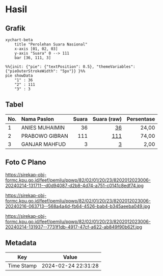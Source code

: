 # Hasil

## Grafik

```mermaid
xychart-beta
    title "Perolehan Suara Nasional"
    x-axis [01, 02, 03]
    y-axis "Suara" 0 --> 111
    bar [36, 111, 3]
```

```mermaid
%%{init: {"pie": {"textPosition": 0.5}, "themeVariables": {"pieOuterStrokeWidth": "5px"}} }%%
pie showData
    "1" : 36
    "2" : 111
    "3" : 3
```

## Tabel

| No. | Nama Paslon    | Suara | Suara (raw) | Persentase |
|:--- |:-------------- | -----:| -----------:| ----------:|
| 1   | ANIES MUHAIMIN | 36    | [36][p-1]   | 24,00      |
| 2   | PRABOWO GIBRAN | 111   | [111][p-2]  | 74,00      |
| 3   | GANJAR MAHFUD  | 3     | [3][p-3]    | 2,00       |


[p-1]: https://github.com/gigit-pemilu/pemilu-2024/blob/main/pilpres/hitung-suara/sub/82-maluku-utara/sub/02-halmahera-tengah/sub/01-weda/sub/2023-wedana/sub/006-tps/sub/paslon-1.txt
[p-2]: https://github.com/gigit-pemilu/pemilu-2024/blob/main/pilpres/hitung-suara/sub/82-maluku-utara/sub/02-halmahera-tengah/sub/01-weda/sub/2023-wedana/sub/006-tps/sub/paslon-2.txt
[p-3]: https://github.com/gigit-pemilu/pemilu-2024/blob/main/pilpres/hitung-suara/sub/82-maluku-utara/sub/02-halmahera-tengah/sub/01-weda/sub/2023-wedana/sub/006-tps/sub/paslon-3.txt

## Foto C Plano

https://sirekap-obj-formc.kpu.go.id/feef/pemilu/ppwp/82/02/01/20/23/8202012023006-20240214-131711--d0d94087-d2b8-4d74-a751-c0141c8edf74.jpg

https://sirekap-obj-formc.kpu.go.id/feef/pemilu/ppwp/82/02/01/20/23/8202012023006-20240216-063713--568a4a4d-fb64-4526-bab4-b345aeeba049.jpg

https://sirekap-obj-formc.kpu.go.id/feef/pemilu/ppwp/82/02/01/20/23/8202012023006-20240214-131937--7731f1db-4917-47cf-a622-ab849f90b62f.jpg


## Metadata

| Key        | Value               |
| ---------- | ------------------- |
| Time Stamp | 2024-02-24 22:31:28 |



